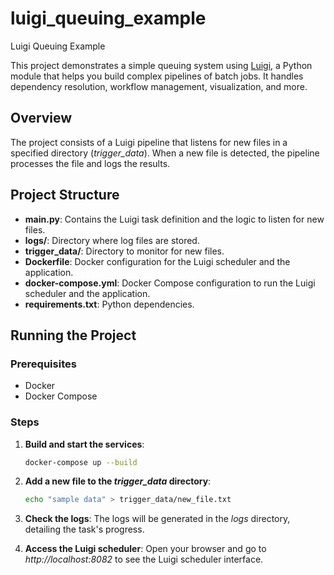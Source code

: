 # luigi_queuing_example
Luigi Queuing Example

This project demonstrates a simple queuing system using [Luigi](https://luigi.readthedocs.io/en/stable/), a Python module that helps you build complex pipelines of batch jobs. It handles dependency resolution, workflow management, visualization, and more.

## Overview

The project consists of a Luigi pipeline that listens for new files in a specified directory (*trigger_data*). When a new file is detected, the pipeline processes the file and logs the results.

## Project Structure

- **main.py**: Contains the Luigi task definition and the logic to listen for new files.
- **logs/**: Directory where log files are stored.
- **trigger_data/**: Directory to monitor for new files.
- **Dockerfile**: Docker configuration for the Luigi scheduler and the application.
- **docker-compose.yml**: Docker Compose configuration to run the Luigi scheduler and the application.
- **requirements.txt**: Python dependencies.


## Running the Project

### Prerequisites

- Docker
- Docker Compose

### Steps

1. **Build and start the services**:
    ```sh
    docker-compose up --build
    ```

2. **Add a new file to the *trigger_data* directory**:
    ```sh
    echo "sample data" > trigger_data/new_file.txt
    ```

3. **Check the logs**:
    The logs will be generated in the *logs* directory, detailing the task's progress.

4. **Access the Luigi scheduler**:
    Open your browser and go to *http://localhost:8082* to see the Luigi scheduler interface.
